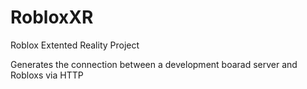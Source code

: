 # RobloxXR

Roblox Extented Reality Project

Generates the connection between a development boarad server and Robloxs via HTTP
